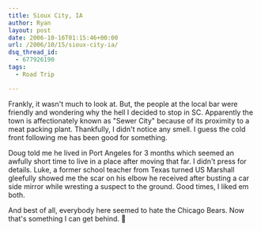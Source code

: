 ```yaml
---
title: Sioux City, IA
author: Ryan
layout: post
date: 2006-10-16T01:15:46+00:00
url: /2006/10/15/sioux-city-ia/
dsq_thread_id:
  - 677926190
tags:
  - Road Trip

---
```

Frankly, it wasn't much to look at. But, the people at the local bar were
friendly and wondering why the hell I decided to stop in SC. Apparently the
town is affectionately known as "Sewer City" because of its proximity to a meat
packing plant. Thankfully, I didn't notice any smell. I guess the cold front
following me has been good for something.

Doug told me he lived in Port Angeles for 3 months which seemed an awfully
short time to live in a place after moving that far. I didn't press for
details. Luke, a former school teacher from Texas turned US Marshall gleefully
showed me the scar on his elbow he received after busting a car side mirror
while wresting a suspect to the ground. Good times, I liked em both.

And best of all, everybody here seemed to hate the Chicago Bears. Now that's
something I can get behind. 🙂